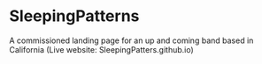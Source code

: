 # SleepingPatterns
A commissioned landing page for an up and coming band based in California (Live website: SleepingPatters.github.io)
